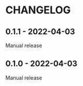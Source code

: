 <!--
SPDX-FileCopyrightText: 2021 Magenta ApS <https://magenta.dk>
SPDX-License-Identifier: MPL-2.0
-->

CHANGELOG
=========

0.1.1 - 2022-04-03
------------------

Manual release

0.1.0 - 2022-04-03
------------------

Manual release
